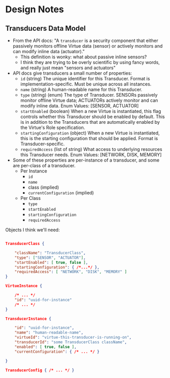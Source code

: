 # Design Notes

## Transducers Data Model

- From the API docs: "A `transducer` is a security component that either passively monitors offline Virtue data (sensor) or actively monitors and can modify inline data (actuator)."
	- This definition is wonky: what about passive inline sensors?
	- I think they are trying to be overly scientific by using fancy words, and really just mean "sensors and actuators"
- API docs give transducers a small number of properties:
	- `id` (string) The unique identifier for this Transducer. Format is implementation-specific. Must be unique across all instances.
	- `name` (string) A human-readable name for this Transducer. 
	- `type` (string) (enum) The type of Transducer. SENSORs passively monitor offline Virtue data; ACTUATORs actively monitor and can modify inline data. Enum Values: [SENSOR, ACTUATOR]
	- `startEnabled` (boolean) When a new Virtue is instantiated, this flag controls whether this Transducer should be enabled by default. This is in addition to the Transducers that are automatically enabled by the Virtue's Role specification.
	- `startingConfiguration` (object) When a new Virtue is instantiated, this is the starting configuration that should be applied. Format is Transducer-specific.
	- `requiredAccess` (list of string) What access to underlying resources this Transducer needs. Enum Values: [NETWORK, DISK, MEMORY]
- Some of these properties are per-instance of a transducer, and some are per-class of a transducer.
	- Per Instance
		- `id`
		- `name`
		- class (implied)
		- `currentConfiguration` (implied)
	- Per Class 
		- `type`
		- `startEnabled`
		- `startingConfiguration`
		- `requiredAccess`

Objects I think we'll need:

```json

TransducerClass {

	"className": "TransducerClass",
	"type": ["SENSOR", "ACTUATOR"],
	"startEnabled": [ true, false ],
	"startingConfiguration": { /*...*/ },
	"requiredAccess": [ "NETWORK", "DISK", "MEMORY" ]
}

VirtueInstance {

	/* ... */
	"id": "uuid-for-instance"
	/* ... */
}

TransducerInstance {

	"id": "uuid-for-instance",
	"name": "human-readable-name",
	"virtueId": "virtue-this-transducer-is-running-on",
	"transducerId": "some TransducerClass className",
	"enabled": [ true, false ],
	"currentConfiguration": { /* ... */ }

}

TransducerConfig { /* ... */ }

```
